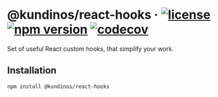 # @kundinos/react-hooks &middot; [![license](https://img.shields.io/npm/l/@kundinos/react-hooks?color=blue)](https://www.npmjs.com/package/@kundinos/react-hooks) [![npm version](https://img.shields.io/npm/v/@kundinos/react-hooks?style=flat)](https://www.npmjs.com/package/@kundinos/react-hooks) [![codecov](https://codecov.io/gh/kundinos/react-hooks/branch/master/graph/badge.svg?token=F9ANRT6N6S)](https://codecov.io/gh/kundinos/react-hooks)
Set of useful React custom hooks, that simplify your work.

## Installation
```
npm install @kundinos/react-hooks
```
